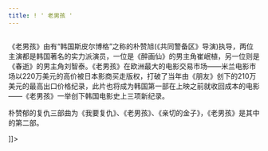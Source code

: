 ```yaml
---
title: ! ' 老男孩 '
---
```


<p><img src="http://www.hanfengblog.com.cn/hy/images/laonanhai_copy2.jpg" alt="" /></p>《老男孩》由有&ldquo;韩国斯皮尔博格&rdquo;之称的朴赞旭(《共同警备区》导演)执导，两位主演都是韩国著名的实力派演员，一位是《醉画仙》的男主角崔岷植，另一位则是《春逝》的男主角刘智泰。《老男孩》在欧洲最大的电影交易市场&mdash;&mdash;米兰电影市场以220万美元的高价被日本影商买走版权，打破了当年由《朋友》创下的210万美元的最高出口价格纪录，此片也将成为韩国第一部在上映之前就收回成本的电影&mdash;&mdash;《老男孩》一举创下韩国电影史上三项新纪录。</p></p>



<p>朴赞郁的复仇三部曲为《我要复仇》、《老男孩》、《亲切的金子》，《老男孩》是其中的第二部。</p>



<p>]]&gt;</p>

